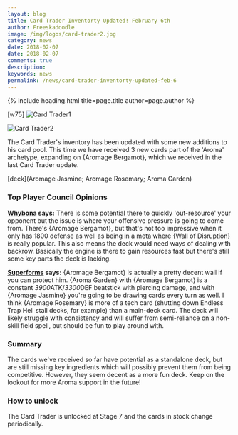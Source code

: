 ```yaml
---
layout: blog
title: Card Trader Inventorty Updated! February 6th
author: Freeskadoodle
image: /img/logos/card-trader2.jpg
category: news
date: 2018-02-07
date: 2018-02-07
comments: true
description: 
keywords: news
permalink: /news/card-trader-inventorty-updated-feb-6
---
```


{% include heading.html title=page.title author=page.author %}

[w75]
![Card Trader1](https://images-ext-1.discordapp.net/external/mMtixyzHSjWJG-kgA9YhOz83Qsg6FS9JNe8iYiKROMA/https/i.imgur.com/Tkn3gRu.png?width=1215&height=427)

![Card Trader2](https://media.discordapp.net/attachments/358808598811377675/410339846775767040/20180206_144345.png?width=670&height=632)

The Card Trader's inventory has been updated with some new additions to his card pool. This time we have received 3 new cards part of the 'Aroma' archetype, expanding on {Aromage Bergamot}, which we received in the last Card Trader update.

[deck](Aromage Jasmine; Aromage Rosemary; Aroma Garden)

### Top Player Council Opinions
**[Whybona](/authors/whybona/) says:** 
There is some potential there to quickly 'out-resource' your opponent but the issue is where your offensive pressure is going to come from. There's {Aromage Bergamot}, but that's not too impressive when it only has 1800 defense as well as being in a meta where {Wall of Disruption} is really popular. This also means the deck would need ways of dealing with backrow. 
Basically the engine is there to gain resources fast but there's still some key parts the deck is lacking.

**[Superforms](/authors/superforms/) says:** 
{Aromage Bergamot} is actually a pretty decent wall if you can protect him. {Aroma Garden} with {Aromage Bergamot} is a constant *3900*ATK/*3300*DEF beatstick with piercing damage, and with {Aromage Jasmine} you're going to be drawing cards every turn as well. I think {Aromage Rosemary} is more of a tech card (shutting down Endless Trap Hell stall decks, for example) than a main-deck card. The deck will likely struggle with consistency and will suffer from semi-reliance on a non-skill field spell, but should be fun to play around with.

### Summary

The cards we've received so far have potential as a standalone deck, but are still missing key ingredients which will possibly prevent them from being competitive. However, they seem decent as a more fun deck. Keep on the lookout for more Aroma support in the future!

### How to unlock

The Card Trader is unlocked at Stage 7 and the cards in stock change periodically.
